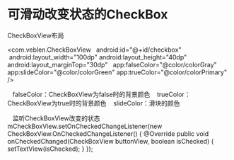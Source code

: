 # 可滑动改变状态的CheckBox


CheckBoxView布局

<com.veblen.CheckBoxView
    android:id="@+id/checkbox"
    android:layout_width="100dp"
    android:layout_height="40dp"
    android:layout_marginTop="30dp"
    app:falseColor="@color/colorGray" 
    app:slideColor="@color/colorGreen"
    app:trueColor="@color/colorPrimary" />
    
    
    falseColor：CheckBoxView为false时的背景颜色
    trueColor：CheckBoxView为true时的背景颜色
    slideColor：滑块的颜色
    
    监听CheckBoxView改变的状态
     mCheckBoxView.setOnCheckedChangeListener(new CheckBoxView.OnCheckedChangeListener() {
            @Override
            public void onCheckedChanged(CheckBoxView buttonView, boolean isChecked) {
                setTextView(isChecked);
            }
        });
